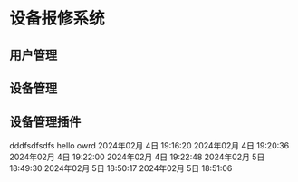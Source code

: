 # 设备报修系统

## 用户管理

## 设备管理

## 设备管理插件
dddfsdfsdfs
hello owrd 
2024年02月 4日 19:16:20
2024年02月 4日 19:20:36
2024年02月 4日 19:22:00
2024年02月 4日 19:22:48
2024年02月 5日 18:49:30
2024年02月 5日 18:50:17
2024年02月 5日 18:51:06
